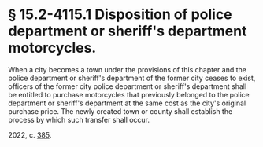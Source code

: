 # § 15.2-4115.1 Disposition of police department or sheriff's department motorcycles.

<p>When a city becomes a town under the provisions of this chapter and the police department or sheriff's department of the former city ceases to exist, officers of the former city police department or sheriff's department shall be entitled to purchase motorcycles that previously belonged to the police department or sheriff's department at the same cost as the city's original purchase price. The newly created town or county shall establish the process by which such transfer shall occur.</p><p>2022, c. <a href='http://lis.virginia.gov/cgi-bin/legp604.exe?221+ful+CHAP0385'>385</a>.</p>